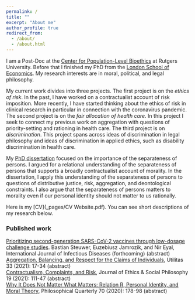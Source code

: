 ```yaml
---
permalink: /
title: ""
excerpt: "About me"
author_profile: true
redirect_from: 
  - /about/
  - /about.html
---
```


I am a Post-Doc at the [Center for Population-Level Bioethics](https://cplb.rutgers.edu/) at Rutgers University. Before that I finished my PhD from the [London School of Economics](http://wwww.lse.ac.uk/philosophy). My research interests are in moral, political, and legal philosophy.

My current work divides into three projects. The first project is on the *ethics of risk*. In the past, I have worked on a contractualist account of risk imposition. More recently, I have started thinking about the ethics of risk in clinical research in particular in connection with the coronavirus pandemic. The second project is on the *fair allocation of health care*. In this project I seek to connect my previous work on aggregation with questions of priority-setting and rationing in health care. The third project is on *discrimination*. This project spans across ideas of discrimination in legal philosophy and ideas of discrimination in applied ethics, such as disability discrimination in health care.

My [PhD dissertation](http://etheses.lse.ac.uk/4149/) focused on the importance of the separateness of persons. I argued for a relational understanding of the separateness of persons that supports a broadly contractualist account of morality. In the dissertation, I apply this understanding of the separateness of persons to questions of distributive justice, risk, aggregation, and deontological constraints. I also argue that the separateness of persons matters to morality even if our personal identity should not matter to us rationally.

Here is my [CV](_pages/CV Website.pdf). You can see short descriptions of my research below.

<h3>Published work</h3>

<script>
function myFunction(i) {
  $("#abstract-"+i).slideToggle("slow");
}
</script>

<div class="page__toggle_title"><a href="https://doi.org/10.1016/j.ijid.2021.02.038">Prioritizing second-generation SARS-CoV-2 vaccines through low-dosage challenge studies</a>. Bastian Steuwer, Euzebiusz Jamrozik, and Nir Eyal, International Journal of Infectious Diseases (forthcoming) <a onclick="myFunction(0)" style="cursor: pointer;">(abstract)</a></div>
<div id="abstract-0" style="display: none; margin: 1em;">
  <p>The design of human challenge studies balances scientific validity, efficiency, and study safety. We explore some advantages and disadvantages of “low-dosage” challenge studies, in the setting of testing second-generation vaccines against COVID-19. Compared to a conventional vaccine challenge, a low-dosage vaccine challenge would be likelier to start, and start earlier. A low-dosage challenge would also be less likely to rule out a vaccine candidate which would have been potentially effectivein target usage. A key ethical advantage of a low-dosage challenge over conventional challengeis that both it and its dose escalation process are safer for each participant. Low-dosage studies usually require larger numbers of participants than conventional challenges, but this and other potential disadvantages are less serious than they may initially appear. Overall, low-dosage challenges should be considered for certain roles, such as prioritizing between second-generation vaccines against COVID-19.</p>
</div>

<div class="page__toggle_title"><a href="https://doi.org/10.1017/S0953820820000217">Aggregation, Balancing, and Respect for the Claims of Individuals</a>, Utilitas 33 (2021): 17-34 <a onclick="myFunction(1)" style="cursor: pointer;">(abstract)</a></div>
<div id="abstract-1" style="display: none; margin: 1em;">
  <p>Limited aggregation is the view that when deciding whom to save we sometimes are allowed to pay attention to the relative numbers involved and sometimes we are not. Limited aggregation is motivated by a powerful idea: our decision whom to save should respect each person’s separate claim to our help; in particular it should respect those in need whose claims are the greatest. Recent work has provided strong challenges to such a view and shown that current proposal of limited aggregation have serious flaws. I argue for a new version of limited aggregation Hybrid Balance Relevant Claims which is well-grounded in the reasons we have to be skeptical of aggregation and avoids these challenges.</p>
</div>

<div class="page__toggle_title"><a href="http://jesp.org/index.php/jesp/article/view/1024">Contractualism, Complaints, and Risk</a>, Journal of Ethics & Social Philosophy 19 (2021): 111-47 <a onclick="myFunction(3)" style="cursor: pointer;">(abstract)</a></div>
<div id="abstract-3" style="display: none; margin: 1em;">
  <p>How should contractualists assess the permissibility of risky actions? Both, ex ante and ex post contractualism, fail to distinguish between different kinds of risk. I argue that this overlooks a third alternative, 'objective ex ante contractualism' that discounts complaints by objective risks rather than by epistemic risks. I argue that we should adopt this view since it provides us with the best model of justifiability to each.</p>
</div>

<div class="page__toggle_title"><a href="https://doi.org/10.1093/pq/pqz064">Why It Does Not Matter What Matters: Relation R, Personal Identity, and Moral Theory</a>, Philosophical Quarterly 70 (2020): 178-98 <a onclick="myFunction(2)" style="cursor: pointer;">(abstract)</a></div>
<div id="abstract-2" style="display: none; margin: 1em;">
  <p>Derek Parfit famously argued that personal identity is not what matters for prudential concerns. He further claimed that his view on personal identity has profound implications for moral theory. It should lead us, among other things, to deny the separateness of persons. I argue that Parfit is mistaken about this inference. His revisionary arguments about personal identity and rationality have no implications for moral theory.</p>
</div>
